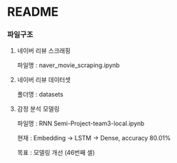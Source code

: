 # README



### 파일구조

1. 네이버 리뷰 스크래핑

   파일명 : naver_movie_scraping.ipynb

2. 네이버 리뷰 데이터셋

   폴더명 : datasets

3. 감정 분석 모델링

   파일명 : RNN Semi-Project-team3-local.ipynb

   현재 : Embedding -> LSTM -> Dense, accuracy 80.01%

   목표 : 모델링 개선 (46번째 셀)